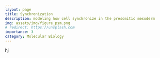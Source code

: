 ```yaml
---
layout: page
title: Synchronization 
description: modeling how cell synchronize in the presomitic mesoderm
img: assets/img/figure_psm.png
# redirect: https://unsplash.com
importance: 3
category: Molecular Biology
---
```

hj